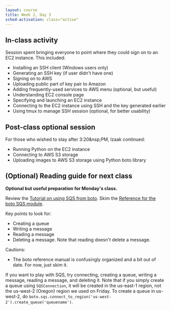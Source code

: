 ```yaml
---
layout: course
title: Week 2, Day 3
sched-activation: class="active"
---
```

## In-class activity

Session spent bringing everyone to point where they could sign on
to an EC2 instance. This included:

* Installing an SSH client (Windows users only)
* Generating an SSH key (if user didn't have one)
* Signing on to AWS
* Uploading public part of key pair to Amazon
* Adding frequently-used services to AWS menu (optional, but useful)
* Understanding EC2 console page
* Specifying and launching an EC2 instance
* Connecting to the EC2 instance using SSH and the key generated earlier
* Using tmux to manage SSH session (optional, for better usability)

## Post-class optional session

For those who wished to stay after 3:20&nsp;PM, Izaak continued:

* Running Python on the EC2 instance
* Connecting to AWS S3 storage
* Uploading images to AWS S3 storage using Python boto library

## (Optional) Reading guide for next class

**Optional but useful preparation for Monday's class.**

Review the [Tutorial on using SQS from boto](http://boto.s3.amazonaws.com/sqs_tut.html). Skim the [Reference for the boto SQS module](http://boto.s3.amazonaws.com/ref/sqs.html).

Key points to look for:

* Creating a queue
* Writing a message
* Reading a message
* Deleting a message. Note that reading doesn't delete a message.

Cautions:

* The boto reference manual is confusingly organized and a bit out of date. For now, just skim it.

If you want to play with SQS, try connecting, creating a queue,
writing a message, reading a message, and deleting it. Note that if
you simply create a queue using <code>SQSConnection</code>, it will be
created in the us-east-1 region, not the us-west-2 (Oregon) region we
used on Friday. To create a queue in us-west-2, do
<code>boto.sqs.connect_to_region('us-west-2').create_queue('queuename')</code>.